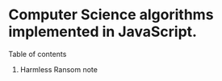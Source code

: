 # Computer Science algorithms implemented in JavaScript.

Table of contents

1.  Harmless Ransom note
